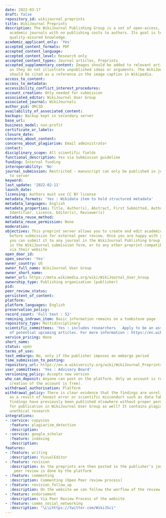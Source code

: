 ```yaml
---
date: 2022-03-17
draft: false
repository_id: wikijournal_preprints
title: WikiJournal Preprints
description: The WikiJournal Publishing Group is a set of open-access, peer-reviewed
  academic journals with no publishing costs to authors. Its goal is to provide free,
  quality-assured knowledge.
academic_applicant_only: 'Yes'
accepted_content_formats: PDF
accepted_content_language:
accepted_content_level: Research only
accepted_content_types: Journal articles, Preprints
accepted_supplementary_content: Images should be added to relevant articles, as long
  as they do not illustrate unpublished ideas or arguments. The WikiJournal article
  should be cited as a reference in the image caption in Wikipedia.
access_to_content:
access_to_metadata:
accessibility_conflict_interest_procedures:
account_creation: Only needed for submission
associated_editor: WikiJournal User Group
associated_journal: WikiJournals
author_pid: ORCID
availability_of_associated_content:
backups: Backup kept in secondary server
base_url:
business_model: non-profit
certificate_or_labels:
closure_date:
concerns_about_content:
concerns_about_plagiarism: Email administrator
contact:
disciplinary_scope: All scientific fields
functional_description: Yes via Submission guideline
funding: Internal funding
interoperability: 'No'
journal_submission: Restricted - manuscript can only be published in journal linked
  to server
keyword:
last_update: '2022-02-11'
launch_date:
licensing: Authors must use CC BY license
metadata_formats: 'Yes : Wikidata item to hold structured metadata'
metadata_languages: English
metadata_properties: Title, Author(s), Abstract, First Submitted, Author(s) info,
  Identifier, Licence, Editor(s), Reviewer(s)
metadata_reuse_method:
metadata_reuse_permission: None
moderation:
objectives: This preprint server allows you to create and edit academic articles drafts
  before submission for external peer review. Once you are happy with your article,
  you can submit it to any journal in the WikiJournal Publishing Group by filling
  in the WikiJournal submission form, or to any other preprint-compatible journal
  via their website
open_doar_id:
open_source: 'Yes'
owner_country: US
owner_full_name: WikiJournal User Group
owner_short_name:
owner_url: https://meta.wikimedia.org/wiki/WikiJournal_User_Group
ownership_type: Publishing organisation (publisher)
pid:
peer_review_status:
persistent_of_content:
platform:
platform_languages: English
preservation_policy:
record_count: 'Full text : 52'
remining_indrawn_item: Basic information remains on a tombstone page
repository_type: Multidisciplinary
scientific_committees: 'Yes : includes researchers   Apply to be an associate editor to help organise peer review, formatting and Wikipedia-integration
  of potential upcoming articles. For more information : https://en.wikiversity.org/wiki/WikiJournal_User_Group/Associate_editors'
service_pricing: None
short_name:
status: open
terms_of_use:
text_embargo: No, only if the publisher imposes an embargo period
time_submission_to_posting:
repository_url: https://en.m.wikiversity.org/wiki/WikiJournal_Preprints
user_committees: 'Yes : Advisory Board'
versioning_policy: Accepts new version
who_can_deposit: Anyone can post on the platform. Only an account is required ( The
  creation of the account is free).
withdrawal_authorisation: Platform
withdrawal_policy: There is clear evidence that the findings are unreliable, either
  as a result of honest error or scientific misconduct such as data fabrication. The
  findings have previously been published elsewhere without proper permission or justification
  for publication in WikiJournal User Group as well? It contains plagiarism. It reports
  unethical research
integrations:
- :service: copyvios
  :feature: plagiarism_detection
  :description:
- :service: google_scholar
  :feature: indexing
  :description:
features:
- :feature: writing
  :description: VisualEditor
- :feature: revision
  :description: As the preprints are then posted in the publisher's journals, the
    peer review is done by the platform
- :feature: commenting
  :description: Commenting (Open Peer review process)
- :feature: revision_follow_up
  :description: On the website we can follow the worflow of the review of the article
- :feature: endorsement
  :description: Via Peer Review Process of the website
- :feature: comms_social_networking
  :description: "\L\Lhttps://twitter.com/WikiJSci"
---
```



